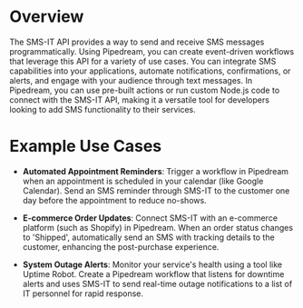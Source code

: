 # Overview

The SMS-IT API provides a way to send and receive SMS messages programmatically. Using Pipedream, you can create event-driven workflows that leverage this API for a variety of use cases. You can integrate SMS capabilities into your applications, automate notifications, confirmations, or alerts, and engage with your audience through text messages. In Pipedream, you can use pre-built actions or run custom Node.js code to connect with the SMS-IT API, making it a versatile tool for developers looking to add SMS functionality to their services.

# Example Use Cases

- **Automated Appointment Reminders**: Trigger a workflow in Pipedream when an appointment is scheduled in your calendar (like Google Calendar). Send an SMS reminder through SMS-IT to the customer one day before the appointment to reduce no-shows.

- **E-commerce Order Updates**: Connect SMS-IT with an e-commerce platform (such as Shopify) in Pipedream. When an order status changes to 'Shipped', automatically send an SMS with tracking details to the customer, enhancing the post-purchase experience.

- **System Outage Alerts**: Monitor your service's health using a tool like Uptime Robot. Create a Pipedream workflow that listens for downtime alerts and uses SMS-IT to send real-time outage notifications to a list of IT personnel for rapid response.
